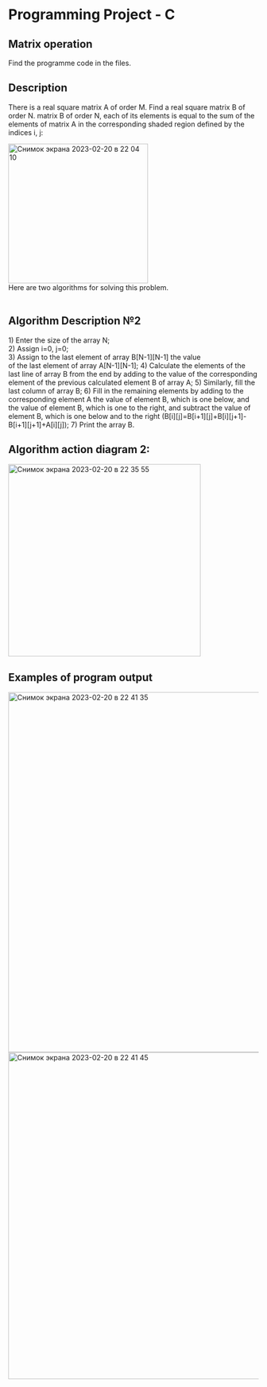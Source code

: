 <h1>Programming Project - C</h1>
<h2>Matrix operation</h2>
Find the programme code in the files.
<h2>Description</h2>


There is a real square matrix A of order M. Find a real square matrix B of order N.
matrix B of order N, each of its elements is equal to the sum of the elements of matrix A in the corresponding shaded region defined by the indices i, j:<br />


<img width="281" alt="Снимок экрана 2023-02-20 в 22 04 10" src="https://user-images.githubusercontent.com/87941256/220204972-203fab73-9dcf-4abc-bed9-e2dc9bc3e8c4.png"><br />
Here are two algorithms for solving this problem.<br />
<br />

<h2>Algorithm Description №2</h2>
1) Enter the size of the array N;<br />
2) Assign i=0, j=0;<br />
3) Assign to the last element of array B[N-1][N-1] the value<br />
of the last element of array A[N-1][N-1];
4) Calculate the elements of the last line of array B from the end by adding to
the value of the corresponding element of the previous calculated element B
of array A;
5) Similarly, fill the last column of array B;
6) Fill in the remaining elements by adding to the corresponding element A
the value of element B, which is one below, and the value of element B, which is one to the right, and subtract the value of element B, which is one below and to the right (B[i][j]=B[i+1][j]+B[i][j+1]-B[i+1][j+1]+A[i][j]);
7) Print the array B.
<br />

 
<h2>Algorithm action diagram 2:</h2>
<img width="387" alt="Снимок экрана 2023-02-20 в 22 35 55" src="https://user-images.githubusercontent.com/87941256/220208023-0002953b-5031-44b3-9980-488184afbe9c.png">

<h2>Examples of program output</h2>
<img width="725" alt="Снимок экрана 2023-02-20 в 22 41 35" src="https://user-images.githubusercontent.com/87941256/220208525-e1428075-c721-40ed-a895-3b337cd7fa53.png">
<img width="658" alt="Снимок экрана 2023-02-20 в 22 41 45" src="https://user-images.githubusercontent.com/87941256/220208537-56427d97-eda9-40a6-a18b-5d70e1f6baa2.png">
